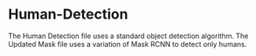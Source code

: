 # Human-Detection
The Human Detection file uses a standard object detection algorithm.
The Updated Mask file uses a variation of Mask RCNN to detect only humans.
